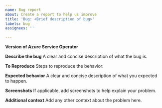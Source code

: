 ```yaml
---
name: Bug report
about: Create a report to help us improve
title: 'Bug: <Brief description of bug>'
labels: bug
assignees: ''

---
```


**Version of Azure Service Operator**
<!--- 
The version of the operator pod. 
Assuming your ASO is deployed in the default namespace, you can get this version from the container image which the controller is running.
Use one of the following commands:
ASO V1: `kubectl get deployment -n azureoperator-system azureoperator-controller-manager -o wide` and share the image being used by the manager container.
ASO V2: `kubectl get deployment -n azureserviceoperator-system azureserviceoperator-controller-manager -o wide` and share the image being used by the manager container.   
-->

**Describe the bug**
A clear and concise description of what the bug is.

**To Reproduce**
Steps to reproduce the behavior:
<Fill in the steps>

**Expected behavior**
A clear and concise description of what you expected to happen.

**Screenshots**
If applicable, add screenshots to help explain your problem.

**Additional context**
Add any other context about the problem here.
